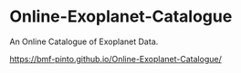 # Online-Exoplanet-Catalogue
An Online Catalogue of Exoplanet Data.

https://bmf-pinto.github.io/Online-Exoplanet-Catalogue/
